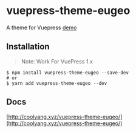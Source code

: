 # vuepress-theme-eugeo

A theme for Vuepress
[demo](http://coolyang.xyz/)

## Installation

> Note: Work For VuePress 1.x

```
$ npm install vuepress-theme-eugeo --save-dev
# or
$ yarn add vuepress-theme-eugeo --dev
```

## Docs

[http://coolyang.xyz/vuepress-theme-eugeo/](http://coolyang.xyz/vuepress-theme-eugeo/)
